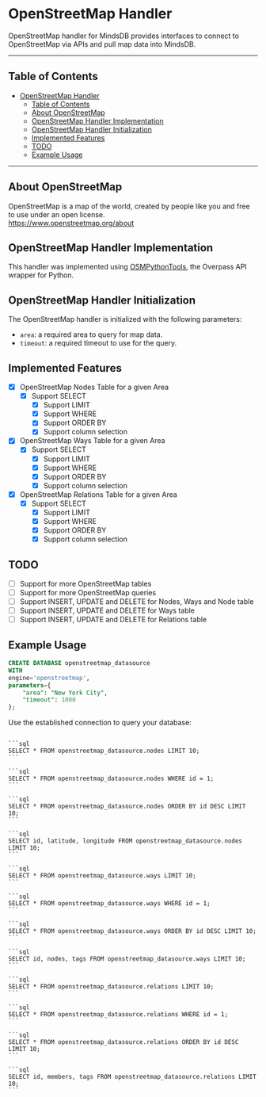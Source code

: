 # OpenStreetMap Handler

OpenStreetMap handler for MindsDB provides interfaces to connect to OpenStreetMap via APIs and pull map data into MindsDB.

---

## Table of Contents

- [OpenStreetMap Handler](#openstreetmap-handler)
  - [Table of Contents](#table-of-contents)
  - [About OpenStreetMap](#about-openstreetmap)
  - [OpenStreetMap Handler Implementation](#openstreetmap-handler-implementation)
  - [OpenStreetMap Handler Initialization](#openstreetmap-handler-initialization)
  - [Implemented Features](#implemented-features)
  - [TODO](#todo)
  - [Example Usage](#example-usage)
    
---

## About OpenStreetMap

OpenStreetMap is a map of the world, created by people like you and free to use under an open license.
<br>
https://www.openstreetmap.org/about

## OpenStreetMap Handler Implementation

This handler was implemented using [OSMPythonTools](https://wiki.openstreetmap.org/wiki/Overpass_API), the Overpass API wrapper for Python.

## OpenStreetMap Handler Initialization

The OpenStreetMap handler is initialized with the following parameters:

- `area`: a required area to query for map data.
- `timeout`: a required timeout to use for the query.

## Implemented Features

- [x] OpenStreetMap Nodes Table for a given Area
  - [x] Support SELECT
    - [x] Support LIMIT
    - [x] Support WHERE
    - [x] Support ORDER BY
    - [x] Support column selection
- [x] OpenStreetMap Ways Table for a given Area
    - [x] Support SELECT
        - [x] Support LIMIT
        - [x] Support WHERE
        - [x] Support ORDER BY
        - [x] Support column selection
- [x] OpenStreetMap Relations Table for a given Area
    - [x] Support SELECT
        - [x] Support LIMIT
        - [x] Support WHERE
        - [x] Support ORDER BY
        - [x] Support column selection

## TODO

- [ ] Support for more OpenStreetMap tables
- [ ] Support for more OpenStreetMap queries
- [ ] Support INSERT, UPDATE and DELETE for Nodes, Ways and Node table
- [ ] Support INSERT, UPDATE and DELETE for Ways table
- [ ] Support INSERT, UPDATE and DELETE for Relations table

## Example Usage

~~~~sql
CREATE DATABASE openstreetmap_datasource
WITH
engine='openstreetmap',
parameters={
    "area": "New York City",
    "timeout": 1000
};
~~~~

Use the established connection to query your database:

~~~~

```sql 
SELECT * FROM openstreetmap_datasource.nodes LIMIT 10;
```

```sql
SELECT * FROM openstreetmap_datasource.nodes WHERE id = 1;
```

```sql
SELECT * FROM openstreetmap_datasource.nodes ORDER BY id DESC LIMIT 10;
```

```sql
SELECT id, latitude, longitude FROM openstreetmap_datasource.nodes LIMIT 10;
```

```sql
SELECT * FROM openstreetmap_datasource.ways LIMIT 10;
```

```sql
SELECT * FROM openstreetmap_datasource.ways WHERE id = 1;
```

```sql
SELECT * FROM openstreetmap_datasource.ways ORDER BY id DESC LIMIT 10;
```

```sql
SELECT id, nodes, tags FROM openstreetmap_datasource.ways LIMIT 10;
```

```sql
SELECT * FROM openstreetmap_datasource.relations LIMIT 10;
```

```sql
SELECT * FROM openstreetmap_datasource.relations WHERE id = 1;
```

```sql
SELECT * FROM openstreetmap_datasource.relations ORDER BY id DESC LIMIT 10;
```

```sql
SELECT id, members, tags FROM openstreetmap_datasource.relations LIMIT 10;
```
    